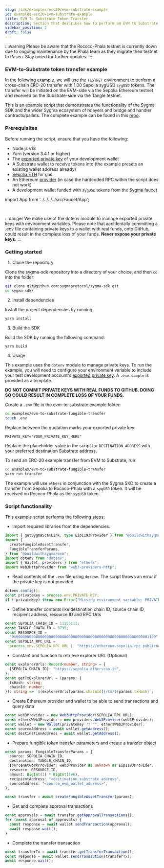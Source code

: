 ```yaml
---
slug: /sdk/examples/erc20/evm-substrate-example
id: examples-erc20-evm-substrate-example
title: EVM To Substrate Token Transfer
description: Section that describes how to perform an EVM to Substrate token transfer.
sidebar_position: 2
draft: false
---
```


:::warning
Please be aware that the Rococo-Phala testnet is currently down due to ongoing maintenance by the Phala team as they migrate their testnet to Paseo. Stay tuned for further updates.
:::

### EVM-to-Substrate token transfer example

In the following example, we will use the `TESTNET` environment to perform a cross-chain ERC-20 transfer with 1.00 Sepolia sygUSD `sygUSD` tokens. The transfer will be initiated on the EVM-side via the Sepolia Ethereum testnet and received on the Substrate-side via the Tangle testnet.

This is an example script that demonstrates the functionality of the Sygma SDK and the wider Sygma ecosystem of relayers and bridge and handler contracts/pallets. The complete example can be found in this [repo](https://github.com/sygmaprotocol/sygma-sdk/tree/main/examples/evm-to-substrate-fungible-transfer#sygma-sdk-erc20-example).

### Prerequisites

Before running the script, ensure that you have the following:

- Node.js v18
- Yarn (version 3.4.1 or higher)
- The [exported private key](https://support.metamask.io/hc/en-us/articles/360015289632-How-to-export-an-account-s-private-key) of your development wallet
- A Substrate wallet to receive tokens into (the example presets an existing wallet address already)
- [Sepolia ETH](https://sepoliafaucet.com/) for gas
- An Ethereum [provider](https://www.infura.io/) (in case the hardcoded RPC within the script does not work)
- A development wallet funded with `sygUSD` tokens from the [Sygma faucet](https://faucet-ui-stage.buildwithsygma.com/)

import App from '../../../../src/Faucet/App';

<App />
<br/>

:::danger
We make use of the dotenv module to manage exported private keys with environment variables. Please note that accidentally committing a .env file containing private keys to a wallet with real funds, onto GitHub, could result in the complete loss of your funds. **Never expose your private keys.**
:::

### Getting started

1. Clone the repository

Clone the sygma-sdk repository into a directory of your choice, and then `cd` into the folder:

```bash
git clone git@github.com:sygmaprotocol/sygma-sdk.git
cd sygma-sdk/
```

2. Install dependencies

Install the project dependencies by running:

```bash
yarn install
```

3. Build the SDK

Build the SDK by running the following command:

```bash
yarn build
```

4. Usage

This example uses the `dotenv` module to manage private keys. To run the example, you will need to configure your environment variable to include your test development account's [exported private key](https://support.metamask.io/hc/en-us/articles/360015289632-How-to-export-an-account-s-private-key). A `.env.sample` is provided as a template.

**DO NOT COMMIT PRIVATE KEYS WITH REAL FUNDS TO GITHUB. DOING SO COULD RESULT IN COMPLETE LOSS OF YOUR FUNDS.**

Create a `.env` file in the evm-to-substrate example folder:

```bash
cd examples/evm-to-substrate-fungible-transfer
touch .env
```

Replace between the quotation marks your exported private key:

`PRIVATE_KEY="YOUR_PRIVATE_KEY_HERE"`

Replace the placeholder value in the script for `DESTINATION_ADDRESS` with your preferred destination Substrate address.

To send an ERC-20 example transfer from EVM to Substrate, run:

```bash
cd examples/evm-to-substrate-fungible-transfer
yarn run transfer
```

The example will use `ethers` in conjunction with the Sygma SKD to create a transfer from Sepolia to Rococo-Phala with a `sygUSD` token. It will be received on Rococo-Phala as the `sygUSD` token.

### Script functionality

This example script performs the following steps:

- Import required libraries from the dependencies.

```ts
import { getSygmaScanLink, type Eip1193Provider } from "@buildwithsygma/core";
import {
  createFungibleAssetTransfer,
  FungibleTransferParams,
} from "@buildwithsygma/evm";
import dotenv from "dotenv";
import { Wallet, providers } from "ethers";
import Web3HttpProvider from "web3-providers-http";
```

- Read contents of the `.env` file using `dotenv`. The script throws an error if the private key is not provided

```ts
dotenv.config();
const privateKey = process.env.PRIVATE_KEY;
if (!privateKey) throw new Error("Missing environment variable: PRIVATE_KEY");
```

- Define transfer contants like destination chain ID, source chain ID, recipient address, resource ID and RPC Urls

```ts
const SEPOLIA_CHAIN_ID = 11155111;
const TANGLE_CHAIN_ID = 3799;
const RESOURCE_ID =
  "0x0000000000000000000000000000000000000000000000000000000000001100";
const SEPOLIA_RPC_URL =
  process.env.SEPOLIA_RPC_URL || "https://ethereum-sepolia-rpc.publicnode.com";
```

- Constant and function to retrieve explorer URL (Optional)

```ts
const explorerUrls: Record<number, string> = {
  [SEPOLIA_CHAIN_ID]: "https://sepolia.etherscan.io",
};
const getTxExplorerUrl = (params: {
  txHash: string;
  chainId: number;
}): string => `${explorerUrls[params.chainId]}/tx/${params.txHash}`;
```

- Create Ethereum provider and wallet to be able to send transactions and query data

```ts
const web3Provider = new Web3HttpProvider(SEPOLIA_RPC_URL);
const ethersWeb3Provider = new providers.Web3Provider(web3Provider);
const wallet = new Wallet(privateKey ?? "", ethersWeb3Provider);
const sourceAddress = await wallet.getAddress();
const destinationAddress = await wallet.getAddress();
```

- Prepare fungible token transfer parameters and create a transfer object

```ts
const params: FungibleTransferParams = {
  source: SEPOLIA_CHAIN_ID,
  destination: TANGLE_CHAIN_ID,
  sourceNetworkProvider: web3Provider as unknown as Eip1193Provider,
  resource: RESOURCE_ID,
  amount: BigInt(1) * BigInt(1e6),
  recipientAddress: "<destination_substrate_address",
  sourceAddress: "<source_evm_wallet_address>",
};

const transfer = await createFungibleAssetTransfer(params);
```

- Get and complete approval transactions

```ts
const approvals = await transfer.getApprovalTransactions();
for (const approval of approvals) {
  const response = await wallet.sendTransaction(approval);
  await response.wait();
}
```

- Complete the transfer transaction

```ts
const transferTx = await transfer.getTransferTransaction();
const response = await wallet.sendTransaction(transferTx);
await response.wait();
```
